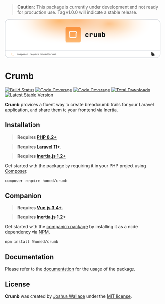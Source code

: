 > **Caution:** This package is currently under development and not ready for production use. Tag v1.0.0 will indicate a stable release.

<a href="https://honed.dev/crumb">
    <picture>
        <source media="(prefers-color-scheme: dark)" srcset="art/header-dark.png">
        <img alt="" src="art/header-light.png">
    </picture>
</a>

# Crumb

<p>
    <a href="https://github.com/honedlabs/crumb/actions"><img src="https://github.com/honedlabs/crumb/actions/workflows/tests.yml/badge.svg" alt="Build Status"></a>
    <a href="https://github.com/honedlabs/crumb"><img src="https://raw.githubusercontent.com/honedlabs/crumb/main/badge-coverage.svg" alt="Code Coverage"></a>
    <a href="https://github.com/honedlabs/crumb"><img src="https://raw.githubusercontent.com/honedlabs/crumb/main/badge-coverage.svg" alt="Code Coverage"></a>
    <a href="https://packagist.org/packages/honed/crumb"><img src="https://img.shields.io/packagist/dt/honed/crumb" alt="Total Downloads"></a>
    <a href="https://packagist.org/packages/honed/crumb"><img src="https://img.shields.io/packagist/v/honed/crumb" alt="Latest Stable Version"></a>
</p>

**Crumb** provides a fluent way to create breadcrumb trails for your Laravel application, and share them to your frontend via Inertia.

## Installation

> **Requires [PHP 8.2+](https://php.net/releases/)**

> **Requires [Laravel 11+](https://laravel.com/docs/releases).**

> **Requires [Inertia.js 1.2+](https://inertiajs.com/server-side-setup)**

Get started with the package by requiring it in your PHP project using [Composer](https://getcomposer.org/).

```bash
composer require honed/crumb
```

## Companion

> **Requires [Vue.js 3.4+](https://vuejs.org/about/releases.html).**

> **Requires [Inertia.js 1.2+](https://inertiajs.com/client-side-setup)**

Get started with the [companion package](https://github.com/honedlabs/crumb-vue) by installing it as a node dependency via [NPM](https://npmjs.com).

```bash
npm install @honed/crumb
```

## Documentation

Please refer to the [documentation](https://honed.dev/crumb) for the usage of the package.

## License

**Crumb** was created by [Joshua Wallace](https://joshua-wallace.com) under the [MIT license](https://opensource.org/licenses/MIT).
